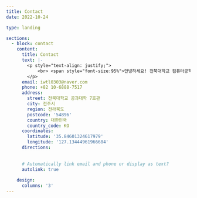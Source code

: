 ```yaml
---
title: Contact
date: 2022-10-24

type: landing

sections:
  - block: contact
    content:
      title: Contact
      text: |-
        <p style="text-align: justify;">
            <br> <span style="font-size:95%">안녕하세요! 전북대학교 컴퓨터공학부 21학번 전영상입니다. 연락은 아래를 통해주시면 감사하겠습니다.</span> <br>
        </p>
      email: iwtl0303@naver.com
      phone: +82 10-6888-7517
      address:
        street: 전북대학교 공과대학 7호관
        city: 전주시
        region: 전라북도
        postcode: '54896'
        country: 대한민국
        country_code: KO
      coordinates:
        latitude: '35.84601324617979'
        longitude: '127.13444961966684'
      directions: 
      
    
      # Automatically link email and phone or display as text?
      autolink: true
    
    design:
      columns: '3'
---
```

